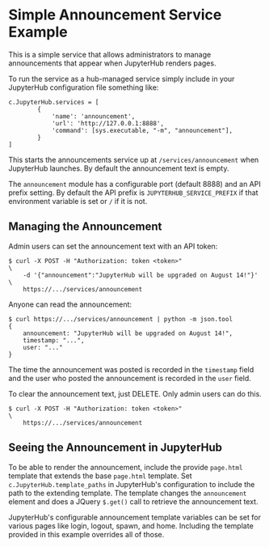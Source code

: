 # Simple Announcement Service Example

This is a simple service that allows administrators to manage announcements
that appear when JupyterHub renders pages.

To run the service as a hub-managed service simply include in your JupyterHub
configuration file something like:

    c.JupyterHub.services = [
            {
                'name': 'announcement',
                'url': 'http://127.0.0.1:8888',
                'command': [sys.executable, "-m", "announcement"],
            }
    ]

This starts the announcements service up at `/services/announcement` when
JupyterHub launches. By default the announcement text is empty.

The `announcement` module has a configurable port (default 8888) and an API
prefix setting. By default the API prefix is `JUPYTERHUB_SERVICE_PREFIX` if
that environment variable is set or `/` if it is not.

## Managing the Announcement

Admin users can set the announcement text with an API token:

    $ curl -X POST -H "Authorization: token <token>"                        \
        -d '{"announcement":"JupyterHub will be upgraded on August 14!"}'   \
        https://.../services/announcement

Anyone can read the announcement:

    $ curl https://.../services/announcement | python -m json.tool
    {
        announcement: "JupyterHub will be upgraded on August 14!",
        timestamp: "...",
        user: "..."
    }

The time the announcement was posted is recorded in the `timestamp` field and
the user who posted the announcement is recorded in the `user` field.

To clear the announcement text, just DELETE. Only admin users can do this.

    $ curl -X POST -H "Authorization: token <token>"                        \
        https://.../services/announcement

## Seeing the Announcement in JupyterHub

To be able to render the announcement, include the provide `page.html` template
that extends the base `page.html` template. Set `c.JupyterHub.template_paths`
in JupyterHub's configuration to include the path to the extending template.
The template changes the `announcement` element and does a JQuery `$.get()` call
to retrieve the announcement text.

JupyterHub's configurable announcement template variables can be set for various
pages like login, logout, spawn, and home. Including the template provided in
this example overrides all of those.
